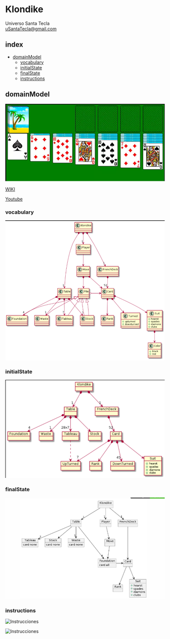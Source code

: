 # Klondike
Universo Santa Tecla  
[uSantaTecla@gmail.com](mailto:uSantaTecla@gmail.com)  

## index

* [domainModel](#domainModel)  
    * [vocabulary](#vocabulary)  
    * [initialState](#initialState)  
    * [finalState](#finalState)
    * [instructions](#instructions)  
## domainModel  
  
![klondike](./docs/images/klondike.png)  

[WIKI](https://es.wikipedia.org/wiki/Solitario_de_cartas)

[Youtube](https://www.youtube.com/watch?v=yjgQXcFVBQY)
### vocabulary

![Vocabulario](./docs/images/image.png)  
  
### initialState  
  
![Estado_inicial](./docs/images/image2.png)   
  
### finalState 

![Estado_final](./docs/images/final2.PNG)  
  
### instructions  
  
![Instrucciones]()  
  
![Instrucciones]()  
  